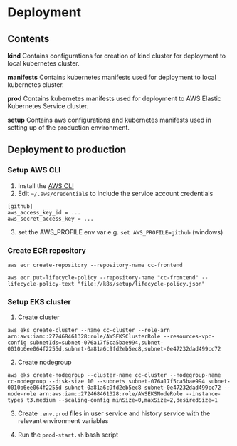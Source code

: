 # Deployment

## Contents

**kind**
Contains configurations for creation of kind cluster for deployment to local kubernetes cluster.

**manifests**
Contains kubernetes manifests used for deployment to local kubernetes cluster.

**prod**
Contains kubernetes manifests used for deployment to AWS Elastic Kubernetes Service cluster.

**setup**
Contains aws configurations and kubernetes manifests used in setting up of the production environment.

## Deployment to production

### Setup AWS CLI

1. Install the [AWS CLI](https://aws.amazon.com/cli/)
2. Edit `~/.aws/credentials` to include the service account credentials

```
[github]
aws_access_key_id = ...
aws_secret_access_key = ...
```

3. set the AWS_PROFILE env var e.g. `set AWS_PROFILE=github` (windows)

### Create ECR repository

```
aws ecr create-repository --repository-name cc-frontend

aws ecr put-lifecycle-policy --repository-name "cc-frontend" --lifecycle-policy-text "file://k8s/setup/lifecycle-policy.json"
```

### Setup EKS cluster

1. Create cluster

```
aws eks create-cluster --name cc-cluster --role-arn arn:aws:iam::272468461328:role/AWSEKSClusterRole --resources-vpc-config subnetIds=subnet-076a17f5ca5bae994,subnet-0010b6ee064f2255d,subnet-0a81a6c9fd2eb5ec8,subnet-0e47232dad499cc72
```

2. Create nodegroup

```
aws eks create-nodegroup --cluster-name cc-cluster --nodegroup-name cc-nodegroup --disk-size 10 --subnets subnet-076a17f5ca5bae994 subnet-0010b6ee064f2255d subnet-0a81a6c9fd2eb5ec8 subnet-0e47232dad499cc72 --node-role arn:aws:iam::272468461328:role/AWSEKSNodeRole --instance-types t3.medium --scaling-config minSize=0,maxSize=2,desiredSize=1
```

3. Create `.env.prod` files in user service and history service with the relevant environment variables

4. Run the `prod-start.sh` bash script
